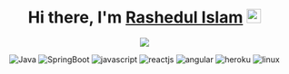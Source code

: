 <div align="center">
   <h1>Hi there, I'm <a href="https://www.linkedin.com/in/rashedul-islam-48807b125/">Rashedul Islam</a> <img src="https://media.giphy.com/media/hvRJCLFzcasrR4ia7z/giphy.gif" width="25px" height="25px"> </h1>
</div>
<p align="center" >
	<a href="https://github.com/RootsBuildUp/RootsBuildUp"> 
    	<img  src="https://github-readme-stats.vercel.app/api?username=RootsBuildUp&&show_icons=true&count_private=true&theme=solarized-dark&&show_icons=true&count_private=true&theme=solarized-dark"/>
  	</a></p>
<p align="center">
	<a target="_blank"><img alt="Java" src="https://www.vectorlogo.zone/logos/java/java-icon.svg?logo=java&style=for-the-badge"/></a> 
	<a target="_blank"><img alt="SpringBoot" src="https://www.vectorlogo.zone/logos/springio/springio-ar21.svg?logo=SpringBoot&style=for-the-badge"/></a> 
	<a target="_blank"><img alt="javascript" src="https://www.vectorlogo.zone/logos/javascript/javascript-icon.svg?logo=javascript&style=for-the-badge"/></a> 
	<a target="_blank"><img alt="reactjs" src="https://www.vectorlogo.zone/logos/reactjs/reactjs-icon.svg?logo=reactjs&style=for-the-badge"/></a> 
	<a target="_blank"><img alt="angular" src="https://www.vectorlogo.zone/logos/angular/angular-icon.svg?logo=angular&style=for-the-badge"/></a>
	<a target="_blank"><img alt="heroku" src="https://www.vectorlogo.zone/logos/heroku/heroku-icon.svg?logo=heroku&style=for-the-badge"/></a>
	<a target="_blank"><img alt="linux" src="https://www.vectorlogo.zone/logos/linux/linux-icon.svg?logo=linux&style=for-the-badge"/></a>
</p>
